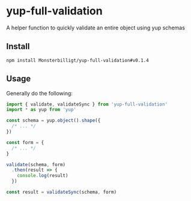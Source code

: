 # yup-full-validation
A helper function to quickly validate an entire object using yup schemas

## Install

`npm install Monsterbilligt/yup-full-validation#v0.1.4`

## Usage

Generally do the following:

```js
import { validate, validateSync } from 'yup-full-validation'
import * as yup from 'yup'

const schema = yup.object().shape({
  /* ... */
})

const form = {
  /* ... */
}

validate(schema, form)
  .then(result => {
    console.log(result)
  })

const result = validateSync(schema, form)

```
